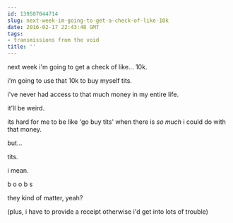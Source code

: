 ```yaml
---
id: 139507044714
slug: next-week-im-going-to-get-a-check-of-like-10k
date: 2016-02-17 22:43:48 GMT
tags:
- transmissions from the void
title: ''
---
```


next week i'm going to get a check of like... 10k.

i'm going to use that 10k to buy myself tits.

i've never had access to that much money in my entire life.

it'll be weird.

its hard for me to be like 'go buy tits' when there is *so much* i could do with that money.

but...

tits. 

i mean.

b o o b s

they kind of matter, yeah?

(plus, i have to provide a receipt otherwise i'd get into lots of trouble)